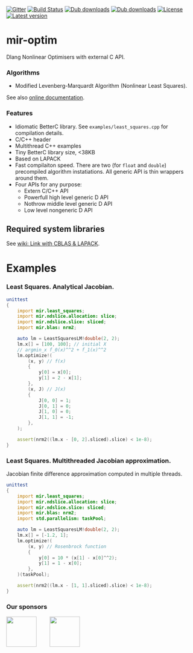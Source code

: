 [![Gitter](https://img.shields.io/gitter/room/libmir/public.svg)](https://gitter.im/libmir/public)
[![Build Status](https://travis-ci.org/libmir/mir-optim.svg?branch=master)](https://travis-ci.org/libmir/mir-optim)
[![Dub downloads](https://img.shields.io/dub/dt/mir-optim.svg)](http://code.dlang.org/packages/mir-optim)
[![Dub downloads](https://img.shields.io/dub/dm/mir-optim.svg)](http://code.dlang.org/packages/mir-optim)
[![License](https://img.shields.io/dub/l/mir-optim.svg)](http://code.dlang.org/packages/mir-optim)
[![Latest version](https://img.shields.io/dub/v/mir-optim.svg)](http://code.dlang.org/packages/mir-optim)

# mir-optim

Dlang Nonlinear Optimisers with external C API.

### Algorithms
 
 - Modified Levenberg-Marquardt Algorithm (Nonlinear Least Squares).

See also [online documentation](https://mir-optim.dpldocs.info/mir.html).

### Features

 - Idiomatic BetterC library. See `examples/least_squares.cpp` for compilation details.
 - C/C++ header
 - Multithread C++ examples
 - Tiny BetterC library size, <38KB
 - Based on LAPACK
 - Fast compilaiton speed. There are two  (for `float` and `double`) precompiled algorithm instatiations. All generic API is thin wrappers around them.
 - Four APIs for any purpose:
    * Extern C/C++ API
    * Powerfull high level generic D API
    * Nothrow middle level generic D API
    * Low level nongeneric D API

## Required system libraries

See [wiki: Link with CBLAS & LAPACK](https://github.com/libmir/mir-lapack/wiki/Link-with-CBLAS-&-LAPACK).

# Examples

### Least Squares. Analytical Jacobian.

```d
unittest
{
    import mir.least_squares;
    import mir.ndslice.allocation: slice;
    import mir.ndslice.slice: sliced;
    import mir.blas: nrm2;

    auto lm = LeastSquaresLM!double(2, 2);
    lm.x[] = [100, 100]; // initial X
    // argmin_x f_0(x)^^2 + f_1(x)^^2
    lm.optimize!(
        (x, y) // f(x)
        {
            y[0] = x[0];
            y[1] = 2 - x[1];
        },
        (x, J) // J(x)
        {
            J[0, 0] = 1;
            J[0, 1] = 0;
            J[1, 0] = 0;
            J[1, 1] = -1;
        },
    );

    assert(nrm2((lm.x - [0, 2].sliced).slice) < 1e-8);
}
```

###  Least Squares. Multithreaded Jacobian approximation.

Jacobian finite difference approximation computed in multiple threads.

```d
unittest
{
    import mir.least_squares;
    import mir.ndslice.allocation: slice;
    import mir.ndslice.slice: sliced;
    import mir.blas: nrm2;
    import std.parallelism: taskPool;

    auto lm = LeastSquaresLM!double(2, 2);
    lm.x[] = [-1.2, 1];
    lm.optimize!(
        (x, y) // Rosenbrock function
        {
            y[0] = 10 * (x[1] - x[0]^^2);
            y[1] = 1 - x[0];
        },
    )(taskPool);

    assert(nrm2((lm.x - [1, 1].sliced).slice) < 1e-8);
}
```

### Our sponsors

[<img src="https://raw.githubusercontent.com/libmir/mir-algorithm/master/images/symmetry.png" height="80" />](http://symmetryinvestments.com/) 	&nbsp; 	&nbsp;	&nbsp;	&nbsp;
[<img src="https://raw.githubusercontent.com/libmir/mir-algorithm/master/images/kaleidic.jpeg" height="80" />](https://github.com/kaleidicassociates)
